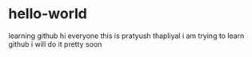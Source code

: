 # hello-world
learning github
hi everyone this is pratyush thapliyal 
i am trying to learn github
i will do it pretty soon

